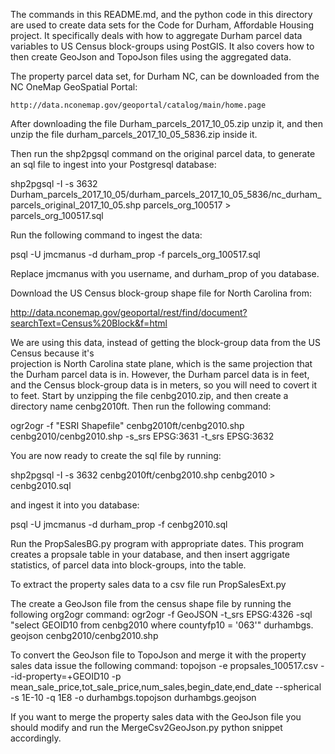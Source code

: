 The commands in this README.md, and the python code in this directory are used to create data sets for the 
Code for Durham, Affordable Housing project. It specifically deals with how to aggregate Durham parcel data
variables to US Census block-groups using PostGIS. It also covers how to then create GeoJson and TopoJson 
files using the aggregated data.

The property parcel data set, for Durham NC, can be downloaded from the NC OneMap GeoSpatial Portal:

    http://data.nconemap.gov/geoportal/catalog/main/home.page

After downloading the file Durham_parcels_2017_10_05.zip unzip it, and then unzip the file 
durham_parcels_2017_10_05_5836.zip inside it.

Then run the shp2pgsql command on the original parcel data, to generate an sql file to ingest into your 
Postgresql database:

shp2pgsql -I -s 3632 Durham_parcels_2017_10_05/durham_parcels_2017_10_05_5836/nc_durham_parcels_original_2017_10_05.shp parcels_org_100517 > parcels_org_100517.sql

Run the following command to ingest the data:

psql -U jmcmanus -d durham_prop -f parcels_org_100517.sql

Replace jmcmanus with you username, and durham_prop of you database.

Download the US Census block-group shape file for North Carolina from:

http://data.nconemap.gov/geoportal/rest/find/document?searchText=Census%20Block&f=html

We are using this data, instead of getting the block-group data from the US Census because it's  
projection is North Carolina state plane, which is the same projection that the Durham parcel 
data is in. However, the Durham parcel data is in feet, and the Census block-group data is in
meters, so you will need to covert it to feet. Start by unzipping the file cenbg2010.zip, and then
create a directory name cenbg2010ft. Then run the following command:

ogr2ogr -f "ESRI Shapefile" cenbg2010ft/cenbg2010.shp cenbg2010/cenbg2010.shp -s_srs EPSG:3631 -t_srs EPSG:3632

You are now ready to create the sql file by running:

shp2pgsql -I -s 3632 cenbg2010ft/cenbg2010.shp cenbg2010 > cenbg2010.sql

and ingest it into you database:

psql -U jmcmanus -d durham_prop -f cenbg2010.sql

Run the PropSalesBG.py program with appropriate dates. This program creates a propsale table in your 
database, and then insert aggrigate statistics, of parcel data into block-groups, into the table.

To extract the property sales data to a csv file run PropSalesExt.py

The create a GeoJson file from the census shape file by running the following org2ogr command:
ogr2ogr -f GeoJSON -t_srs EPSG:4326 -sql "select GEOID10 from cenbg2010 where countyfp10 = '063'" durhambgs.  geojson cenbg2010/cenbg2010.shp

To convert the GeoJson file to TopoJson and merge it with the property sales data issue the following 
command:
topojson -e propsales_100517.csv --id-property=+GEOID10 -p mean_sale_price,tot_sale_price,num_sales,begin_date,end_date --spherical -s 1E-10 -q 1E8 -o durhambgs.topojson durhambgs.geojson

If you want to merge the property sales data with the GeoJson file you should modify and run the
MergeCsv2GeoJson.py python snippet accordingly.
